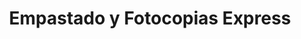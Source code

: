 ---
title: "Empastado y Fotocopias Express"
url: /ciudad-de-panama/empastado-y-fotocopias-express/
shop: Kopieren
---